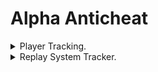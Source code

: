 # Alpha Anticheat

<details>
  <summary>
    Player Tracking.
  </summary>
  <ul>
    <li>Movement Tracker
    <li>Lag Tracker
    <li>Rotation Tracker
    <li>Action Tracker
    <li>Flag Tracker
  </ul>
</details>
<details>
  <summary>
    Replay System Tracker.
  </summary>
  <ul>
    <li>Block placement Tracker
    <li>Block breaking Tracker
    <li>Movement Tracker
    <li>Rotations Tracker
    <li>Action Tracker
    <li>Death Tracker
    <li>Replay max time calculation
    <li>Replay speed increaser
    <li>Replay speed decreaser
    <li>Replay pausing
    <li>Replay unpausing
  </ul>
</details>
